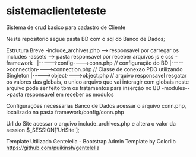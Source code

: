 # sistemaclienteteste
Sistema de crud basico para cadastro de Cliente

Neste repositorio segue pasta BD com o sql do Banco de Dados;

Estrutura Breve
-include_archives.php --> responsavel por carregar os includes
-assets --> pasta responsavel por receber arquivos js e css
-framework
    |----->config---->conn.php // configuração do BD
    |----->connection---->connection.php // Classe de conexao PDO utilizando Singleton
    |----->object---->object.php // arquivo responsavel resgatar os valores das globais, o unico arquivo que vai interagir com globais neste arquivo pode ser feito tbm os tratamentos para inserção no BD
-modules-->pasta responsavel em receber os modulos

Configurações necessarias
Banco de Dados
acessar o arquivo conn.php, localizado na pasta framework/config/conn.php

Url do Site
acessar o arquivo include_archives.php e altera o valor da session $_SESSION['UrlSite'];

Template Utilizado
Gentelella - Bootstrap Admin Template by Colorlib
 https://github.com/puikinsh/gentelella


